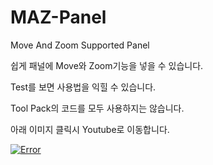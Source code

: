 # MAZ-Panel
Move And Zoom Supported Panel

쉽게 패널에 Move와 Zoom기능을 넣을 수 있습니다.

Test를 보면 사용법을 익힐 수 있습니다.

Tool Pack의 코드를 모두 사용하지는 않습니다.


아래 이미지 클릭시 Youtube로 이동합니다.

[![Error](http://img.youtube.com/vi/XW9zx2N-Sno/0.jpg)](http://www.youtube.com/watch?v=XW9zx2N-Sno)
